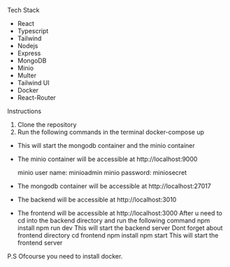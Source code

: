Tech Stack
- React
- Typescript
- Tailwind
- Nodejs
- Express
- MongoDB
- Minio
- Multer
- Tailwind UI
- Docker
- React-Router

Instructions

1. Clone the repository
2. Run the following commands in the terminal
docker-compose up
 - This will start the mongodb container and the minio container
 - The minio container will be accessible at http://localhost:9000


    minio user name: minioadmin
    minio password: miniosecret
    
 - The mongodb container will be accessible at http://localhost:27017
 - The backend will be accessible at http://localhost:3010
 - The frontend will be accessible at http://localhost:3000
  After u need to cd into the backend directory and run the following command
  npm install
  npm run dev
  This will start the backend server
  Dont forget about frontend directory
  cd frontend
  npm install
  npm start
  This will start the frontend server



  P.S Ofcourse you need to install docker.